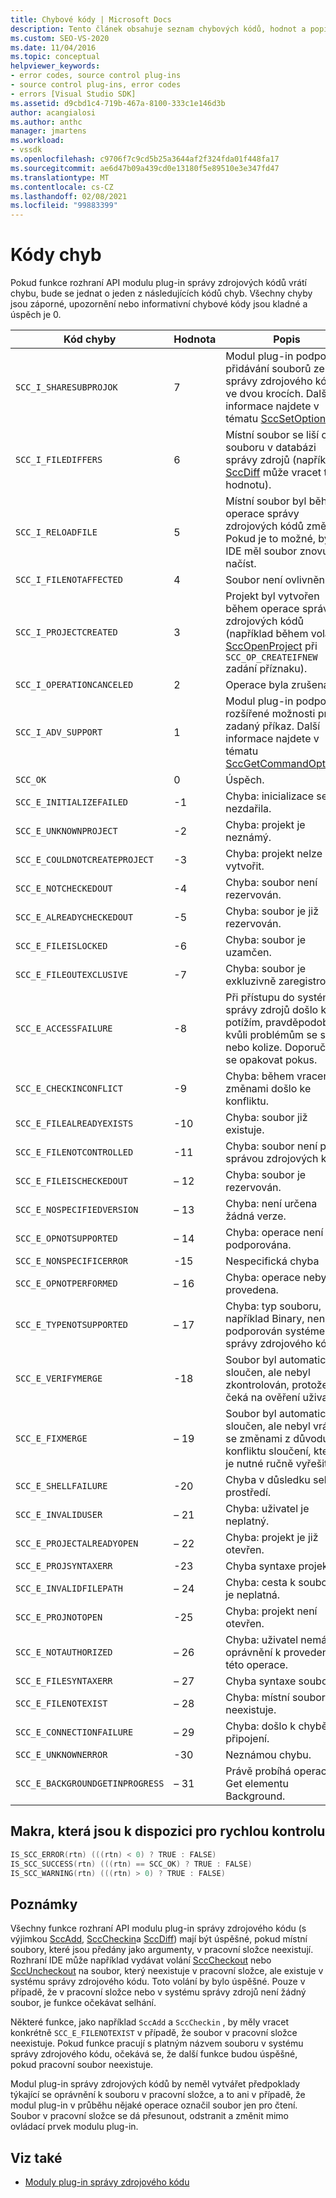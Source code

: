 ```yaml
---
title: Chybové kódy | Microsoft Docs
description: Tento článek obsahuje seznam chybových kódů, hodnot a popisů pro funkce rozhraní API modulu plug-in správy zdrojového kódu.
ms.custom: SEO-VS-2020
ms.date: 11/04/2016
ms.topic: conceptual
helpviewer_keywords:
- error codes, source control plug-ins
- source control plug-ins, error codes
- errors [Visual Studio SDK]
ms.assetid: d9cbd1c4-719b-467a-8100-333c1e146d3b
author: acangialosi
ms.author: anthc
manager: jmartens
ms.workload:
- vssdk
ms.openlocfilehash: c9706f7c9cd5b25a3644af2f324fda01f448fa17
ms.sourcegitcommit: ae6d47b09a439cd0e13180f5e89510e3e347fd47
ms.translationtype: MT
ms.contentlocale: cs-CZ
ms.lasthandoff: 02/08/2021
ms.locfileid: "99883399"
---
```

# <a name="error-codes"></a>Kódy chyb
Pokud funkce rozhraní API modulu plug-in správy zdrojových kódů vrátí chybu, bude se jednat o jeden z následujících kódů chyb. Všechny chyby jsou záporné, upozornění nebo informativní chybové kódy jsou kladné a úspěch je 0.

|Kód chyby|Hodnota|Popis|
|----------------|-----------|-----------------|
|`SCC_I_SHARESUBPROJOK`|7|Modul plug-in podporuje přidávání souborů ze správy zdrojového kódu ve dvou krocích. Další informace najdete v tématu [SccSetOption](../extensibility/sccsetoption-function.md).|
|`SCC_I_FILEDIFFERS`|6|Místní soubor se liší od souboru v databázi správy zdrojů (například [SccDiff](../extensibility/sccdiff-function.md) může vracet tuto hodnotu).|
|`SCC_I_RELOADFILE`|5|Místní soubor byl během operace správy zdrojových kódů změněn; Pokud je to možné, by IDE měl soubor znovu načíst.|
|`SCC_I_FILENOTAFFECTED`|4|Soubor není ovlivněn.|
|`SCC_I_PROJECTCREATED`|3|Projekt byl vytvořen během operace správy zdrojových kódů (například během volání [SccOpenProject](../extensibility/sccopenproject-function.md) při `SCC_OP_CREATEIFNEW` zadání příznaku).|
|`SCC_I_OPERATIONCANCELED`|2|Operace byla zrušena.|
|`SCC_I_ADV_SUPPORT`|1|Modul plug-in podporuje rozšířené možnosti pro zadaný příkaz. Další informace najdete v tématu [SccGetCommandOptions](../extensibility/sccgetcommandoptions-function.md).|
|`SCC_OK`|0|Úspěch.|
|`SCC_E_INITIALIZEFAILED`|-1|Chyba: inicializace se nezdařila.|
|`SCC_E_UNKNOWNPROJECT`|-2|Chyba: projekt je neznámý.|
|`SCC_E_COULDNOTCREATEPROJECT`|-3|Chyba: projekt nelze vytvořit.|
|`SCC_E_NOTCHECKEDOUT`|-4|Chyba: soubor není rezervován.|
|`SCC_E_ALREADYCHECKEDOUT`|-5|Chyba: soubor je již rezervován.|
|`SCC_E_FILEISLOCKED`|-6|Chyba: soubor je uzamčen.|
|`SCC_E_FILEOUTEXCLUSIVE`|-7|Chyba: soubor je exkluzivně zaregistrován.|
|`SCC_E_ACCESSFAILURE`|-8|Při přístupu do systému správy zdrojů došlo k potížím, pravděpodobně kvůli problémům se sítí nebo kolize. Doporučuje se opakovat pokus.|
|`SCC_E_CHECKINCONFLICT`|-9|Chyba: během vracení se změnami došlo ke konfliktu.|
|`SCC_E_FILEALREADYEXISTS`|-10|Chyba: soubor již existuje.|
|`SCC_E_FILENOTCONTROLLED`|-11|Chyba: soubor není pod správou zdrojových kódů.|
|`SCC_E_FILEISCHECKEDOUT`|– 12|Chyba: soubor je rezervován.|
|`SCC_E_NOSPECIFIEDVERSION`|– 13|Chyba: není určena žádná verze.|
|`SCC_E_OPNOTSUPPORTED`|– 14|Chyba: operace není podporována.|
|`SCC_E_NONSPECIFICERROR`|-15|Nespecifická chyba|
|`SCC_E_OPNOTPERFORMED`|– 16|Chyba: operace nebyla provedena.|
|`SCC_E_TYPENOTSUPPORTED`|– 17|Chyba: typ souboru, například Binary, není podporován systémem správy zdrojového kódu.|
|`SCC_E_VERIFYMERGE`|-18|Soubor byl automaticky sloučen, ale nebyl zkontrolován, protože čeká na ověření uživatele.|
|`SCC_E_FIXMERGE`|– 19|Soubor byl automaticky sloučen, ale nebyl vrácen se změnami z důvodu konfliktu sloučení, který je nutné ručně vyřešit.|
|`SCC_E_SHELLFAILURE`|-20|Chyba v důsledku selhání prostředí.|
|`SCC_E_INVALIDUSER`|– 21|Chyba: uživatel je neplatný.|
|`SCC_E_PROJECTALREADYOPEN`|– 22|Chyba: projekt je již otevřen.|
|`SCC_E_PROJSYNTAXERR`|-23|Chyba syntaxe projektu|
|`SCC_E_INVALIDFILEPATH`|– 24|Chyba: cesta k souboru je neplatná.|
|`SCC_E_PROJNOTOPEN`|-25|Chyba: projekt není otevřen.|
|`SCC_E_NOTAUTHORIZED`|– 26|Chyba: uživatel nemá oprávnění k provedení této operace.|
|`SCC_E_FILESYNTAXERR`|– 27|Chyba syntaxe souboru|
|`SCC_E_FILENOTEXIST`|– 28|Chyba: místní soubor neexistuje.|
|`SCC_E_CONNECTIONFAILURE`|– 29|Chyba: došlo k chybě připojení.|
|`SCC_E_UNKNOWNERROR`|-30|Neznámou chybu.|
|`SCC_E_BACKGROUNDGETINPROGRESS`|– 31|Právě probíhá operace Get elementu Background.|

## <a name="macros-provided-for-quick-checking"></a>Makra, která jsou k dispozici pro rychlou kontrolu

```cpp
IS_SCC_ERROR(rtn) (((rtn) < 0) ? TRUE : FALSE)
IS_SCC_SUCCESS(rtn) (((rtn) == SCC_OK) ? TRUE : FALSE)
IS_SCC_WARNING(rtn) (((rtn) > 0) ? TRUE : FALSE)
```

## <a name="remarks"></a>Poznámky
 Všechny funkce rozhraní API modulu plug-in správy zdrojového kódu (s výjimkou [SccAdd](../extensibility/sccadd-function.md), [SccCheckin](../extensibility/scccheckin-function.md)a [SccDiff](../extensibility/sccdiff-function.md)) mají být úspěšné, pokud místní soubory, které jsou předány jako argumenty, v pracovní složce neexistují. Rozhraní IDE může například vydávat volání [SccCheckout](../extensibility/scccheckout-function.md) nebo [SccUncheckout](../extensibility/sccuncheckout-function.md) na soubor, který neexistuje v pracovní složce, ale existuje v systému správy zdrojového kódu. Toto volání by bylo úspěšné. Pouze v případě, že v pracovní složce nebo v systému správy zdrojů není žádný soubor, je funkce očekávat selhání.

 Některé funkce, jako například `SccAdd` a `SccCheckin` , by měly vracet konkrétně `SCC_E_FILENOTEXIST` v případě, že soubor v pracovní složce neexistuje. Pokud funkce pracují s platným názvem souboru v systému správy zdrojového kódu, očekává se, že další funkce budou úspěšné, pokud pracovní soubor neexistuje.

 Modul plug-in správy zdrojových kódů by neměl vytvářet předpoklady týkající se oprávnění k souboru v pracovní složce, a to ani v případě, že modul plug-in v průběhu nějaké operace označil soubor jen pro čtení. Soubor v pracovní složce se dá přesunout, odstranit a změnit mimo ovládací prvek modulu plug-in.

## <a name="see-also"></a>Viz také
- [Moduly plug-in správy zdrojového kódu](../extensibility/source-control-plug-ins.md)
